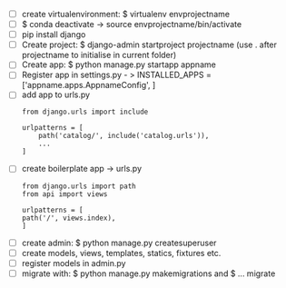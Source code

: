  - [ ] create virtualenvironment: $ virtualenv envprojectname
 - [ ] $ conda deactivate -> source envprojectname/bin/activate
 - [ ] pip install django
 - [ ] Create project: $ django-admin startproject projectname (use . after projectname to initialise in current folder)
 - [ ] Create app: $ python manage.py startapp appname
 - [ ] Register app in settings.py - > INSTALLED_APPS = ['appname.apps.AppnameConfig', ]
 - [ ] add app to urls.py 
	```
	from django.urls import include

	urlpatterns = [
	    path('catalog/', include('catalog.urls')),
	    ...
	]
	```
 - [ ] create boilerplate app -> urls.py
	```
	from django.urls import path
	from api import views

	urlpatterns = [
	path('/', views.index),
	]
	```
 - [ ] create admin: $ python manage.py createsuperuser
 - [ ] create models, views, templates, statics, fixtures etc.
 - [ ] register models in admin.py
 - [ ] migrate with: $ python manage.py makemigrations and $ ... migrate

<!--stackedit_data:
eyJoaXN0b3J5IjpbLTIxMjQyNDY1MzEsLTE1OTEyMDEzOTRdfQ
==
-->